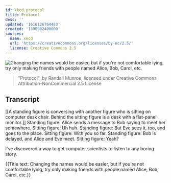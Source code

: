 ```yaml
---
id: xkcd.protocol
title: Protocol
desc: ''
updated: '1616126764483'
created: '1390982400000'
sources:
  name: xkcd
  url: 'https://creativecommons.org/licenses/by-nc/2.5/'
  license: Creative Commons 2.5
---
```

![Changing the names would be easier, but if you're not comfortable lying, try only making friends with people named Alice, Bob, Carol, etc.](https://imgs.xkcd.com/comics/protocol.png)
> "Protocol", by Randall Munroe, licensed under Creative Commons Attribution-NonCommercial 2.5 License

## Transcript
[[A standing figure is conversing with another figure who is sitting on computer desk chair. Behind the sitting figure is a desk with a flat-panel monitor.]]
Standing figure: Alice sends a message to Bob saying to meet her somewhere.
Sitting figure: Uh huh.
Standing figure: But Eve sees it, too, and goes to the place.
Sitting figure: With you so far.
Standing figure: Bob is delayed, and Alice and Eve meet.
Sitting figure: Yeah?

I've discovered a way to get computer scientists to listen to any boring story.

{{Title text: Changing the names would be easier, but if you're not comfortable lying, try only making friends with people named Alice, Bob, Carol, etc.}}
